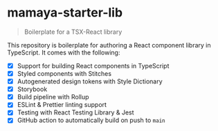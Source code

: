 # mamaya-starter-lib

> Boilerplate for a TSX-React library

This repository is boilerplate for authoring a React component library in TypeScript. It comes with the following:

- [x] Support for building React components in TypeScript
- [x] Styled components with Stitches
- [x] Autogenerated design tokens with Style Dictionary
- [x] Storybook
- [x] Build pipeline with Rollup
- [x] ESLint & Prettier linting support
- [x] Testing with React Testing Library & Jest
- [x] GitHub action to automatically build on push to `main`
